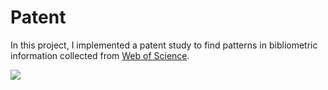 # Patent

In this project, I implemented a patent study to find patterns in bibliometric information collected from [Web of Science](https://clarivate.com/webofsciencegroup/solutions/web-of-science/).


![](https://img2.freepng.es/20180812/ffh/kisspng-clarivate-analytics-impact-factor-logo-brand-5b6fc570f029e9.1788892815340516969837.jpg)

